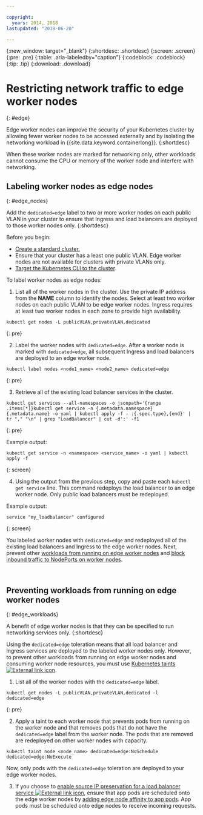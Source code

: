 ```yaml
---

copyright:
  years: 2014, 2018
lastupdated: "2018-06-20"

---
```


{:new_window: target="_blank"}
{:shortdesc: .shortdesc}
{:screen: .screen}
{:pre: .pre}
{:table: .aria-labeledby="caption"}
{:codeblock: .codeblock}
{:tip: .tip}
{:download: .download}



# Restricting network traffic to edge worker nodes
{: #edge}

Edge worker nodes can improve the security of your Kubernetes cluster by allowing fewer worker nodes to be accessed externally and by isolating the networking workload in {{site.data.keyword.containerlong}}.
{:shortdesc}

When these worker nodes are marked for networking only, other workloads cannot consume the CPU or memory of the worker node and interfere with networking.




## Labeling worker nodes as edge nodes
{: #edge_nodes}

Add the `dedicated=edge` label to two or more worker nodes on each public VLAN in your cluster to ensure that Ingress and load balancers are deployed to those worker nodes only.
{:shortdesc}

Before you begin:

- [Create a standard cluster.](cs_clusters.html#clusters_cli)
- Ensure that your cluster has a least one public VLAN. Edge worker nodes are not available for clusters with private VLANs only.
- [Target the Kubernetes CLI to the cluster](cs_cli_install.html#cs_cli_configure).

To label worker nodes as edge nodes:

1. List all of the worker nodes in the cluster. Use the private IP address from the **NAME** column to identify the nodes. Select at least two worker nodes on each public VLAN to be edge worker nodes. Ingress requires at least two worker nodes in each zone to provide high availability.

  ```
  kubectl get nodes -L publicVLAN,privateVLAN,dedicated
  ```
  {: pre}

2. Label the worker nodes with `dedicated=edge`. After a worker node is marked with `dedicated=edge`, all subsequent Ingress and load balancers are deployed to an edge worker node.

  ```
  kubectl label nodes <node1_name> <node2_name> dedicated=edge
  ```
  {: pre}

3. Retrieve all of the existing load balancer services in the cluster.

  ```
  kubectl get services --all-namespaces -o jsonpath='{range .items[*]}kubectl get service -n {.metadata.namespace} {.metadata.name} -o yaml | kubectl apply -f - :{.spec.type},{end}' | tr "," "\n" | grep "LoadBalancer" | cut -d':' -f1
  ```
  {: pre}

  Example output:

  ```
  kubectl get service -n <namespace> <service_name> -o yaml | kubectl apply -f
  ```
  {: screen}

4. Using the output from the previous step, copy and paste each `kubectl get service` line. This command redeploys the load balancer to an edge worker node. Only public load balancers must be redeployed.

  Example output:

  ```
  service "my_loadbalancer" configured
  ```
  {: screen}

You labeled worker nodes with `dedicated=edge` and redeployed all of the existing load balancers and Ingress to the edge worker nodes. Next, prevent other [workloads from running on edge worker nodes](#edge_workloads) and [block inbound traffic to NodePorts on worker nodes](cs_network_policy.html#block_ingress).

<br />


## Preventing workloads from running on edge worker nodes
{: #edge_workloads}

A benefit of edge worker nodes is that they can be specified to run networking services only.
{:shortdesc}

Using the `dedicated=edge` toleration means that all load balancer and Ingress services are deployed to the labeled worker nodes only. However, to prevent other workloads from running on edge worker nodes and consuming worker node resources, you must use [Kubernetes taints ![External link icon](../icons/launch-glyph.svg "External link icon")](https://kubernetes.io/docs/concepts/configuration/taint-and-toleration/).


1. List all of the worker nodes with the `dedicated=edge` label.

  ```
  kubectl get nodes -L publicVLAN,privateVLAN,dedicated -l dedicated=edge
  ```
  {: pre}

2. Apply a taint to each worker node that prevents pods from running on the worker node and that removes pods that do not have the `dedicated=edge` label from the worker node. The pods that are removed are redeployed on other worker nodes with capacity.

  ```
  kubectl taint node <node_name> dedicated=edge:NoSchedule dedicated=edge:NoExecute
  ```
  Now, only pods with the `dedicated=edge` toleration are deployed to your edge worker nodes.

3. If you choose to [enable source IP preservation for a load balancer service ![External link icon](../icons/launch-glyph.svg "External link icon")](https://kubernetes.io/docs/tutorials/services/source-ip/#source-ip-for-services-with-typeloadbalancer), ensure that app pods are scheduled onto the edge worker nodes by [adding edge node affinity to app pods](cs_loadbalancer.html#edge_nodes). App pods must be scheduled onto edge nodes to receive incoming requests.
